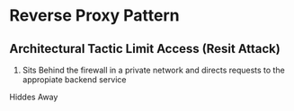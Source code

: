 # Reverse Proxy Pattern

## Architectural Tactic Limit Access (Resit Attack)

1. Sits Behind the firewall in a private network and directs requests to the appropiate backend service

Hiddes Away